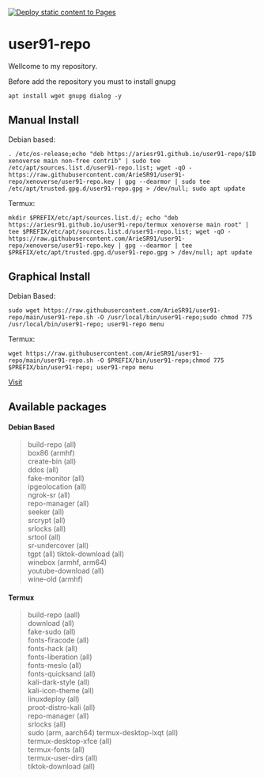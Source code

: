 [![Deploy static content to Pages](https://github.com/ArieSR91/user91-repo/actions/workflows/static.yml/badge.svg?branch=xenoverse&event=deployment_status)](https://github.com/ArieSR91/user91-repo/actions/workflows/static.yml)
# user91-repo
Wellcome to my repository.

Before add the repository you must to install gnupg
```
apt install wget gnupg dialog -y
```
## Manual Install
Debian based:
```
. /etc/os-release;echo "deb https://ariesr91.github.io/user91-repo/$ID xenoverse main non-free contrib" | sudo tee /etc/apt/sources.list.d/user91-repo.list; wget -qO - https://raw.githubusercontent.com/ArieSR91/user91-repo/xenoverse/user91-repo.key | gpg --dearmor | sudo tee /etc/apt/trusted.gpg.d/user91-repo.gpg > /dev/null; sudo apt update
```
Termux:
```
mkdir $PREFIX/etc/apt/sources.list.d/; echo "deb https://ariesr91.github.io/user91-repo/termux xenoverse main root" | tee $PREFIX/etc/apt/sources.list.d/user91-repo.list; wget -qO - https://raw.githubusercontent.com/ArieSR91/user91-repo/xenoverse/user91-repo.key | gpg --dearmor | tee $PREFIX/etc/apt/trusted.gpg.d/user91-repo.gpg > /dev/null; apt update
```
## Graphical Install
Debian Based:
```
sudo wget https://raw.githubusercontent.com/ArieSR91/user91-repo/main/user91-repo.sh -O /usr/local/bin/user91-repo;sudo chmod 775 /usr/local/bin/user91-repo; user91-repo menu
```
Termux:
```
wget https://raw.githubusercontent.com/ArieSR91/user91-repo/main/user91-repo.sh -O $PREFIX/bin/user91-repo;chmod 775 $PREFIX/bin/user91-repo; user91-repo menu
```
[Visit](https://ariesr91.github.io/user91-repo/)
## Available packages
#### Debian Based
> build-repo (all) \
box86 (armhf) \
create-bin (all) \
ddos (all) \
fake-monitor (all) \
ipgeolocation (all) \
ngrok-sr (all) \
repo-manager (all) \
seeker (all) \
srcrypt (all) \
srlocks (all) \
srtool (all) \
sr-undercover (all) \
tgpt (all)
tiktok-download (all) \
winebox (armhf, arm64) \
youtube-download (all) \
> wine-old (armhf) 
#### Termux
> build-repo (aall) \
download (all) \
fake-sudo (all) \
fonts-firacode (all) \
fonts-hack (all) \
fonts-liberation (all) \
fonts-meslo (all) \
fonts-quicksand (all) \
kali-dark-style (all) \
kali-icon-theme (all) \
linuxdeploy (all) \
proot-distro-kali (all) \
repo-manager (all) \
srlocks (all) \
sudo (arm, aarch64)
termux-desktop-lxqt (all) \
termux-desktop-xfce (all) \
termux-fonts (all) \
termux-user-dirs (all) \
> tiktok-download (all)
